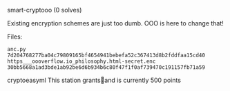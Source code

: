 smart-cryptooo (0 solves)

Existing encryption schemes are just too dumb. OOO is here to change that!

Files:

    anc.py 7d204768277ba04c79809165bf4654941bebefa52c367413d8b2fddfaa15cd40
    https___oooverflow.io_philosophy.html-secret.enc 30bb5668a1ad3bde1ab92be6d6b934b6c80f47f1f0af739470c191157fb71a59

cryptoeasyml
This station grants🧠and is currently 500 points
